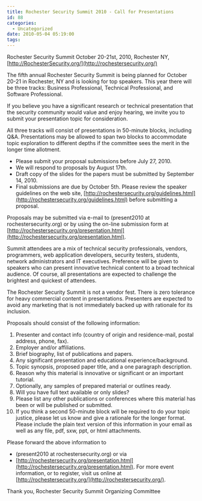```yaml
---
title: Rochester Security Summit 2010 - Call for Presentations
id: 88
categories:
  - Uncategorized
date: 2010-05-04 05:19:00
tags:
---
```


Rochester Security Summit October 20-21st, 2010, Rochester NY, [http://RochesterSecurity.org/](http://rochestersecurity.org/)

The fifth annual Rochester Security Summit is being planned for October 20-21 in Rochester, NY and is looking for top speakers. This year there will be three tracks: Business Professional, Technical Professional, and Software Professional.

If you believe you have a significant research or technical presentation that the security community would value and enjoy hearing, we invite you to submit your presentation topic for consideration.

All three tracks will consist of presentations in 50-minute blocks, including Q&amp;A. Presentations may be allowed to span two blocks to accommodate topic exploration to different depths if the committee sees the merit in the longer time allotment.

*   Please submit your proposal submissions before July 27, 2010.
*   We will respond to proposals by August 17th.
*   Draft copy of the slides for the papers must be submitted by September 14, 2010.
*   Final submissions are due by October 5th.
Please review the speaker guidelines on the web site, [http://rochestersecurity.org/guidelines.html](http://rochestersecurity.org/guidelines.html) before submitting a proposal.

Proposals may be submitted via e-mail to (present2010 at rochestersecurity.org) or by using the on-line submission form at [http://rochestersecurity.org/presentation.html](http://rochestersecurity.org/presentation.html).

Summit attendees are a mix of technical security professionals, vendors, programmers, web application developers, security testers, students, network administrators and IT executives. Preference will be given to speakers who can present innovative technical content to a broad technical audience. Of course, all presentations are expected to challenge the brightest and quickest of attendees.

The Rochester Security Summit is not a vendor fest. There is zero tolerance for heavy commercial content in presentations. Presenters are expected to avoid any marketing that is not immediately backed up with rationale for its inclusion.

Proposals should consist of the following information:

1.  Presenter and contact info (country of origin and residence-mail, postal address, phone, fax).
2.  Employer and/or affiliations.
3.  Brief biography, list of publications and papers.
4.  Any significant presentation and educational experience/background.
5.  Topic synopsis, proposed paper title, and a one paragraph description.
6.  Reason why this material is innovative or significant or an important tutorial.
7.  Optionally, any samples of prepared material or outlines ready.
8.  Will you have full text available or only slides?
9.  Please list any other publications or conferences where this material has been or will be published or submitted.
10.  If you think a second 50-minute block will be required to do your topic justice, please let us know and give a rationale for the longer format.
Please include the plain text version of this information in your email as well as any file, pdf, sxw, ppt, or html attachments.

Please forward the above information to

*   (present2010 at rochestersecurity.org) or via
*   [http://rochestersecurity.org/presentation.html](http://rochestersecurity.org/presentation.html).
For more event information, or to register, visit us online at [http://rochestersecurity.org/](http://rochestersecurity.org/).

Thank you,
Rochester Security Summit Organizing Committee